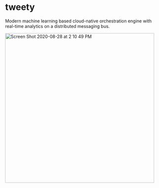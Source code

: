 # tweety
Modern machine learning based cloud-native orchestration engine with real-time analytics on a distributed messaging bus.

<img width="481" alt="Screen Shot 2020-08-28 at 2 10 49 PM" src="https://user-images.githubusercontent.com/1427207/91619057-ef49ee80-e940-11ea-854f-8af30ecf0252.png">
